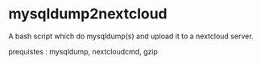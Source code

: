 # mysqldump2nextcloud
A bash script which do mysqldump(s) and upload it to a nextcloud server.

prequistes : mysqldump, nextcloudcmd, gzip
